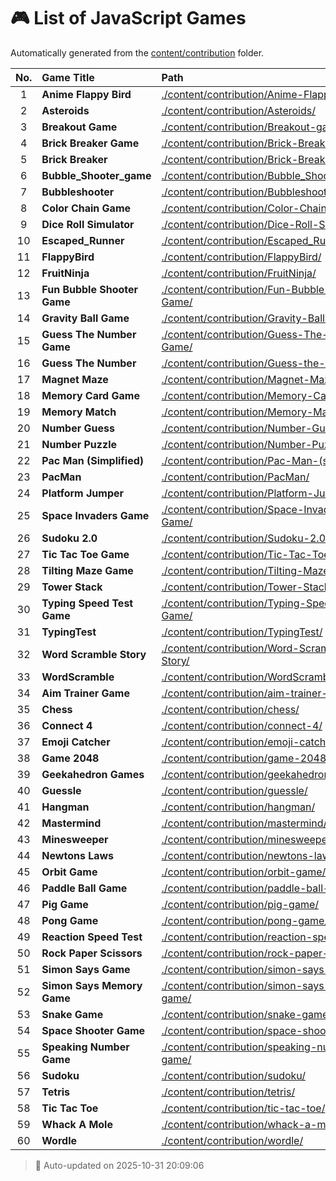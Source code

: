 # 🎮 List of JavaScript Games

Automatically generated from the [content/contribution](./content/contribution) folder.

| No. | Game Title | Path |
|:--:|:----------------|:----------------------------|
| 1 | **Anime Flappy Bird** | [./content/contribution/Anime-Flappy-Bird/](./content/contribution/Anime-Flappy-Bird/) |
| 2 | **Asteroids** | [./content/contribution/Asteroids/](./content/contribution/Asteroids/) |
| 3 | **Breakout Game** | [./content/contribution/Breakout-game/](./content/contribution/Breakout-game/) |
| 4 | **Brick Breaker Game** | [./content/contribution/Brick-Breaker-Game/](./content/contribution/Brick-Breaker-Game/) |
| 5 | **Brick Breaker** | [./content/contribution/Brick-Breaker/](./content/contribution/Brick-Breaker/) |
| 6 | **Bubble_Shooter_game** | [./content/contribution/Bubble_Shooter_game/](./content/contribution/Bubble_Shooter_game/) |
| 7 | **Bubbleshooter** | [./content/contribution/Bubbleshooter/](./content/contribution/Bubbleshooter/) |
| 8 | **Color Chain Game** | [./content/contribution/Color-Chain-game/](./content/contribution/Color-Chain-game/) |
| 9 | **Dice Roll Simulator** | [./content/contribution/Dice-Roll-Simulator/](./content/contribution/Dice-Roll-Simulator/) |
| 10 | **Escaped_Runner** | [./content/contribution/Escaped_Runner/](./content/contribution/Escaped_Runner/) |
| 11 | **FlappyBird** | [./content/contribution/FlappyBird/](./content/contribution/FlappyBird/) |
| 12 | **FruitNinja** | [./content/contribution/FruitNinja/](./content/contribution/FruitNinja/) |
| 13 | **Fun Bubble Shooter Game** | [./content/contribution/Fun-Bubble-Shooter-Game/](./content/contribution/Fun-Bubble-Shooter-Game/) |
| 14 | **Gravity Ball Game** | [./content/contribution/Gravity-Ball-Game/](./content/contribution/Gravity-Ball-Game/) |
| 15 | **Guess The Number Game** | [./content/contribution/Guess-The-Number-Game/](./content/contribution/Guess-The-Number-Game/) |
| 16 | **Guess The Number** | [./content/contribution/Guess-the-number/](./content/contribution/Guess-the-number/) |
| 17 | **Magnet Maze** | [./content/contribution/Magnet-Maze/](./content/contribution/Magnet-Maze/) |
| 18 | **Memory Card Game** | [./content/contribution/Memory-Card-Game/](./content/contribution/Memory-Card-Game/) |
| 19 | **Memory Match** | [./content/contribution/Memory-Match/](./content/contribution/Memory-Match/) |
| 20 | **Number Guess** | [./content/contribution/Number-Guess/](./content/contribution/Number-Guess/) |
| 21 | **Number Puzzle** | [./content/contribution/Number-Puzzle/](./content/contribution/Number-Puzzle/) |
| 22 | **Pac Man (Simplified)** | [./content/contribution/Pac-Man-(simplified)/](./content/contribution/Pac-Man-(simplified)/) |
| 23 | **PacMan** | [./content/contribution/PacMan/](./content/contribution/PacMan/) |
| 24 | **Platform Jumper** | [./content/contribution/Platform-Jumper/](./content/contribution/Platform-Jumper/) |
| 25 | **Space Invaders Game** | [./content/contribution/Space-Invaders-Game/](./content/contribution/Space-Invaders-Game/) |
| 26 | **Sudoku 2.0** | [./content/contribution/Sudoku-2.0/](./content/contribution/Sudoku-2.0/) |
| 27 | **Tic Tac Toe Game** | [./content/contribution/Tic-Tac-Toe-Game/](./content/contribution/Tic-Tac-Toe-Game/) |
| 28 | **Tilting Maze Game** | [./content/contribution/Tilting-Maze-Game/](./content/contribution/Tilting-Maze-Game/) |
| 29 | **Tower Stack** | [./content/contribution/Tower-Stack/](./content/contribution/Tower-Stack/) |
| 30 | **Typing Speed Test Game** | [./content/contribution/Typing-Speed-Test-Game/](./content/contribution/Typing-Speed-Test-Game/) |
| 31 | **TypingTest** | [./content/contribution/TypingTest/](./content/contribution/TypingTest/) |
| 32 | **Word Scramble Story** | [./content/contribution/Word-Scramble-Story/](./content/contribution/Word-Scramble-Story/) |
| 33 | **WordScramble** | [./content/contribution/WordScramble/](./content/contribution/WordScramble/) |
| 34 | **Aim Trainer Game** | [./content/contribution/aim-trainer-game/](./content/contribution/aim-trainer-game/) |
| 35 | **Chess** | [./content/contribution/chess/](./content/contribution/chess/) |
| 36 | **Connect 4** | [./content/contribution/connect-4/](./content/contribution/connect-4/) |
| 37 | **Emoji Catcher** | [./content/contribution/emoji-catcher/](./content/contribution/emoji-catcher/) |
| 38 | **Game 2048** | [./content/contribution/game-2048/](./content/contribution/game-2048/) |
| 39 | **Geekahedron Games** | [./content/contribution/geekahedron-games/](./content/contribution/geekahedron-games/) |
| 40 | **Guessle** | [./content/contribution/guessle/](./content/contribution/guessle/) |
| 41 | **Hangman** | [./content/contribution/hangman/](./content/contribution/hangman/) |
| 42 | **Mastermind** | [./content/contribution/mastermind/](./content/contribution/mastermind/) |
| 43 | **Minesweeper** | [./content/contribution/minesweeper/](./content/contribution/minesweeper/) |
| 44 | **Newtons Laws** | [./content/contribution/newtons-laws/](./content/contribution/newtons-laws/) |
| 45 | **Orbit Game** | [./content/contribution/orbit-game/](./content/contribution/orbit-game/) |
| 46 | **Paddle Ball Game** | [./content/contribution/paddle-ball-game/](./content/contribution/paddle-ball-game/) |
| 47 | **Pig Game** | [./content/contribution/pig-game/](./content/contribution/pig-game/) |
| 48 | **Pong Game** | [./content/contribution/pong-game/](./content/contribution/pong-game/) |
| 49 | **Reaction Speed Test** | [./content/contribution/reaction-speed-test/](./content/contribution/reaction-speed-test/) |
| 50 | **Rock Paper Scissors** | [./content/contribution/rock-paper-scissors/](./content/contribution/rock-paper-scissors/) |
| 51 | **Simon Says Game** | [./content/contribution/simon-says-game/](./content/contribution/simon-says-game/) |
| 52 | **Simon Says Memory Game** | [./content/contribution/simon-says-memory-game/](./content/contribution/simon-says-memory-game/) |
| 53 | **Snake Game** | [./content/contribution/snake-game/](./content/contribution/snake-game/) |
| 54 | **Space Shooter Game** | [./content/contribution/space-shooter-game/](./content/contribution/space-shooter-game/) |
| 55 | **Speaking Number Game** | [./content/contribution/speaking-number-game/](./content/contribution/speaking-number-game/) |
| 56 | **Sudoku** | [./content/contribution/sudoku/](./content/contribution/sudoku/) |
| 57 | **Tetris** | [./content/contribution/tetris/](./content/contribution/tetris/) |
| 58 | **Tic Tac Toe** | [./content/contribution/tic-tac-toe/](./content/contribution/tic-tac-toe/) |
| 59 | **Whack A Mole** | [./content/contribution/whack-a-mole/](./content/contribution/whack-a-mole/) |
| 60 | **Wordle** | [./content/contribution/wordle/](./content/contribution/wordle/) |

> 🧩 Auto-updated on 2025-10-31 20:09:06
